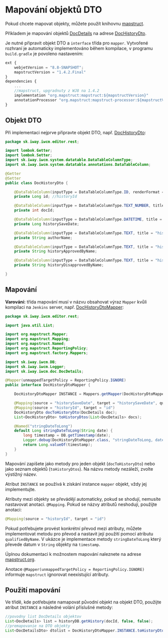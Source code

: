 # Mapování objektů DTO

Pokud chcete mapovat objekty, můžete použít knihovnu [mapstruct](https://mapstruct.org).

Příkladem je mapování objektů [DocDetails](../../../src/main/java/sk/iway/iwcm/doc/DocDetails.java) na adrese [DocHistoryDto](../../../src/main/java/sk/iway/iwcm/editor/rest/DocHistoryDto.java).

Je nutné připravit objekt DTO a `interface` třída pro `mapper`. Vytvořené rozhraní je automaticky implementováno během kompilace, v programu `build.gradle` je povoleno nastavením:

```javascript
ext {
    webjetVersion = "8.8-SNAPSHOT";
    mapstructVersion = "1.4.2.Final"
}
dependencies {
    ...
    //mapstruct, upgradnuty z WJ8 na 1.4.2
    implementation "org.mapstruct:mapstruct:${mapstructVersion}"
    annotationProcessor "org.mapstruct:mapstruct-processor:${mapstructVersion}"
}
```

## Objekt DTO

Při implementaci nejprve připravte objekt DTO, např. [DocHistoryDto](../../../src/main/java/sk/iway/iwcm/editor/rest/DocHistoryDto.java):

```java
package sk.iway.iwcm.editor.rest;

import lombok.Getter;
import lombok.Setter;
import sk.iway.iwcm.system.datatable.DataTableColumnType;
import sk.iway.iwcm.system.datatable.annotations.DataTableColumn;

@Getter
@Setter
public class DocHistoryDto {

    @DataTableColumn(inputType = DataTableColumnType.ID, renderFormat = "dt-format-selector", title = "editor.cell.id")
    private Long id; //historyId

    @DataTableColumn(inputType = DataTableColumnType.TEXT_NUMBER, title = "components.forum.docid")
    private int docId;

    @DataTableColumn(inputType = DataTableColumnType.DATETIME, title = "history.date")
    private Long historySaveDate;

    @DataTableColumn(inputType = DataTableColumnType.TEXT, title = "history.changedBy")
    private String authorName;

    @DataTableColumn(inputType = DataTableColumnType.TEXT, title = "history.approvedBy")
    private String historyApprovedByName;

    @DataTableColumn(inputType = DataTableColumnType.TEXT, title = "history.disapprovedBy")
    private String historyDisapprovedByName;

}
```

## Mapování

**Varování:** třída mapování musí v názvu obsahovat výraz `Mapper` kvůli kompilaci na `Jenkins` server, např. [DocHistoryDtoMapper](../../../src/main/java/sk/iway/iwcm/editor/rest/DocHistoryDtoMapper.java):

```java
package sk.iway.iwcm.editor.rest;

import java.util.List;

import org.mapstruct.Mapper;
import org.mapstruct.Mapping;
import org.mapstruct.Named;
import org.mapstruct.ReportingPolicy;
import org.mapstruct.factory.Mappers;

import sk.iway.iwcm.DB;
import sk.iway.iwcm.Logger;
import sk.iway.iwcm.doc.DocDetails;

@Mapper(unmappedTargetPolicy = ReportingPolicy.IGNORE)
public interface DocHistoryDtoMapper {

    DocHistoryDtoMapper INSTANCE = Mappers.getMapper(DocHistoryDtoMapper.class);

    @Mapping(source = "historySaveDate", target = "historySaveDate", qualifiedByName = "stringDateToLong")
    @Mapping(source = "historyId", target = "id")
    DocHistoryDto docToHistoryDto(DocDetails doc);
    List<DocHistoryDto> toHistoryDtos(List<DocDetails> docs);

    @Named("stringDateToLong")
    default Long stringDateToLong(String date) {
        long timestamp = DB.getTimestamp(date);
        Logger.debug(DocHistoryDtoMapper.class, "stringDateToLong, date="+date+" timestamp="+timestamp);
        return Long.valueOf(timestamp);
    }
}
```

Mapování zapíšete jako metody pro jeden objekt (`docToHistoryDto`) nebo jako seznam objektů (`toHistoryDtos`). Na názvu metody nezáleží, zvolte výstižný název.

Atribut `INSTANCE` se používá k získání instance `mapper` objekt, vždy jej implementujte.

Atributy mezi objekty se převádějí automaticky, pokud se shodují, nemusíte nastavovat anotaci. `@Mapping`. Pokud se názvy atributů neshodují, použijte anotaci:

```java
@Mapping(source = "historyId", target = "id")
```

Pokud potřebujete provést konkrétní převod mezi atributy, můžete implementovat metodu pro převod a nastavit její použití pomocí atributu `qualifiedByName`. V ukázce je implementace metody `stringDateToLong` který převede datum v `String` objekty na `timestamp`.

Úplnou dokumentaci k možnostem mapování naleznete na adrese [mapstruct.org](https://mapstruct.org/documentation/stable/reference/html/#defining-mapper).

Anotace `@Mapper(unmappedTargetPolicy = ReportingPolicy.IGNORE)` informuje `mapstruct` ignorovat neexistující atributy.

## Použití mapování

Ve třídě, kde potřebujete namapovat původní objekt na objekt DTO, použijte atribut `INSTANCE` a následné volání příslušné metody:

```java
//povodny list DocDetails objektov
List<DocDetails> list = historyDB.getHistory(docId, false, false);
//premapovanie na DTO objekty
List<DocDetailsDto> dtolist = DocHistoryDtoMapper.INSTANCE.toHistoryDtos(list);
```
